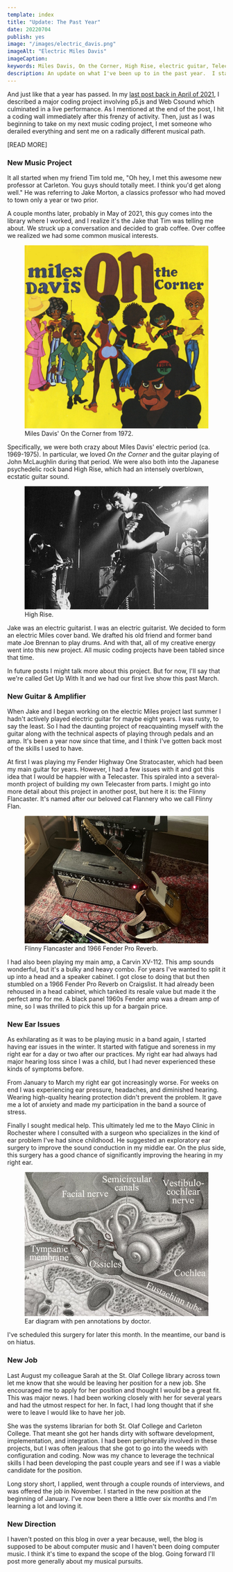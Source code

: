 ```yaml
---
template: index
title: "Update: The Past Year"
date: 20220704
publish: yes
image: "/images/electric_davis.png"
imageAlt: "Electric Miles Davis"
imageCaption:
keywords: Miles Davis, On the Corner, High Rise, electric guitar, Telecaster, Fender Pro Reverb, St. Olaf College, library, ear surgery
description: An update on what I've been up to in the past year.  I started a Miles Davis electric fusion cover band, built my own electric guitar, developed ear problems, and started a new job.
---
```

And just like that a year has passed. In my [last post back in April of 2021](/blog/project-looper), I described a major coding project involving p5.js and Web Csound which culminated in a live performance. As I mentioned at the end of the post, I hit a coding wall immediately after this frenzy of activity. Then, just as I was beginning to take on my next music coding project, I met someone who derailed everything and sent me on a radically different musical path.

[READ MORE]

### New Music Project

It all started when my friend Tim told me, "Oh hey, I met this awesome new professor at Carleton. You guys should totally meet. I think you'd get along well." He was referring to Jake Morton, a classics professor who had moved to town only a year or two prior.

A couple months later, probably in May of 2021, this guy comes into the library where I worked, and I realize it's the Jake that Tim was telling me about. We struck up a conversation and decided to grab coffee. Over coffee we realized we had some common musical interests.

<figure><img src="/images/davis_on_the_corner.jpg" alt="Album cover of Miles Davis' On the Corner"/>
<figcaption>Miles Davis' On the Corner from 1972.</figcaption>
</figure>

Specifically, we were both crazy about Miles Davis' electric period (ca. 1969-1975). In particular, we loved _On the Corner_ and the guitar playing of John McLaughlin during that period. We were also both into the Japanese psychedelic rock band High Rise, which had an intensely overblown, ecstatic guitar sound.

<figure><img src="/images/high_rise.jpg" alt="High Rise"/>
<figcaption>High Rise.</figcaption>
</figure>

Jake was an electric guitarist. I was an electric guitarist. We decided to form an electric Miles cover band. We drafted his old friend and former band mate Joe Brennan to play drums. And with that, all of my creative energy went into this new project. All music coding projects have been tabled since that time.

In future posts I might talk more about this project. But for now, I'll say that we're called Get Up With It and we had our first live show this past March.

### New Guitar & Amplifier

When Jake and I began working on the electric Miles project last summer I hadn't actively played electric guitar for maybe eight years. I was rusty, to say the least. So I had the daunting project of reacquainting myself with the guitar along with the technical aspects of playing through pedals and an amp. It's been a year now since that time, and I think I've gotten back most of the skills I used to have.

At first I was playing my Fender Highway One Stratocaster, which had been my main guitar for years. However, I had a few issues with it and got this idea that I would be happier with a Telecaster. This spiraled into a several-month project of building my own Telecaster from parts. I might go into more detail about this project in another post, but here it is: the Flinny Flancaster. It's named after our beloved cat Flannery who we call Flinny Flan.

<figure><img src="/images/flancaster_pro_reverb.jpg" alt="Flinny Flancaster and Fender Pro Reverb"/>
<figcaption>Flinny Flancaster and 1966 Fender Pro Reverb.</figcaption>
</figure>

I had also been playing my main amp, a Carvin XV-112. This amp sounds wonderful, but it's a bulky and heavy combo. For years I've wanted to split it up into a head and a speaker cabinet. I got close to doing that but then stumbled on a 1966 Fender Pro Reverb on Craigslist. It had already been rehoused in a head cabinet, which tanked its resale value but made it the perfect amp for me. A black panel 1960s Fender amp was a dream amp of mine, so I was thrilled to pick this up for a bargain price.

### New Ear Issues

As exhilarating as it was to be playing music in a band again, I started having ear issues in the winter. It started with fatigue and soreness in my right ear for a day or two after our practices. My right ear had always had major hearing loss since I was a child, but I had never experienced these kinds of symptoms before.

From January to March my right ear got increasingly worse. For weeks on end I was experiencing ear pressure, headaches, and diminished hearing. Wearing high-quality hearing protection didn't prevent the problem. It gave me a lot of anxiety and made my participation in the band a source of stress.

Finally I sought medical help. This ultimately led me to the Mayo Clinic in Rochester where I consulted with a surgeon who specializes in the kind of ear problem I've had since childhood. He suggested an exploratory ear surgery to improve the sound conduction in my middle ear. On the plus side, this surgery has a good chance of significantly improving the hearing in my right ear.

<figure><img src="/images/ear_diagram.jpg" alt="Ear diagram"/>
<figcaption>Ear diagram with pen annotations by doctor.</figcaption>
</figure>

I've scheduled this surgery for later this month. In the meantime, our band is on hiatus.

### New Job

Last August my colleague Sarah at the St. Olaf College library across town let me know that she would be leaving her position for a new job. She encouraged me to apply for her position and thought I would be a great fit. This was major news. I had been working closely with her for several years and had the utmost respect for her. In fact, I had long thought that if she were to leave I would like to have her job.

She was the systems librarian for both St. Olaf College and Carleton College. That meant she got her hands dirty with software development, implementation, and integration. I had been peripherally involved in these projects, but I was often jealous that she got to go into the weeds with configuration and coding. Now was my chance to leverage the technical skills I had been developing the past couple years and see if I was a viable candidate for the position.

Long story short, I applied, went through a couple rounds of interviews, and was offered the job in November. I started in the new position at the beginning of January. I've now been there a little over six months and I'm learning a lot and loving it.

### New Direction

I haven't posted on this blog in over a year because, well, the blog is supposed to be about computer music and I haven't been doing computer music. I think it's time to expand the scope of the blog. Going forward I'll post more generally about my musical pursuits.